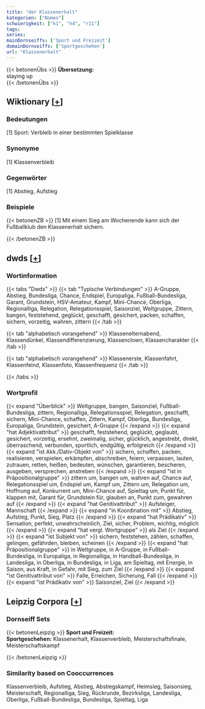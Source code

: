 ```yaml
---
title: "der Klassenerhalt"
kategorien: ["Nomen"]
schwierigkeit: ["k1", "h4", "r11"]
tags:
series:
mainDornseiffs: ['Sport und Freizeit']
domainDornseiffs: ['Sportgeschehen']
url: "Klassenerhalt"
---
```


{{< betonenÜbs >}}
**Übersetzung:**  
staying up  
{{< /betonenÜbs >}}

## Wiktionary [[+](https://de.wiktionary.org/wiki/Klassenerhalt)]

### Bedeutungen
[1] Sport: Verbleib in einer bestimmten Spielklasse  

### Synonyme
[1] Klassenverbleib  

### Gegenwörter
[1] Abstieg, Aufstieg  

### Beispiele
{{< betonenZB >}}
[1] Mit einem Sieg am Wochenende kann sich der Fußballklub den Klassenerhalt sichern.  

{{< /betonenZB >}}


## dwds [[+](https://www.dwds.de/wb/Klassenerhalt)]

### Wortinformation
{{< tabs "Dwds" >}}
{{< tab "Typische Verbindungen" >}}
A-Gruppe, Abstieg, Bundesliga, Chance, Endspiel, Europaliga, Fußball-Bundesliga, Garant, Grundstein, HSV-Amateur, Kampf, Mini-Chance, Oberliga, Regionalliga, Relegation, Relegationsspiel, Saisonziel, Weltgruppe, Zittern, bangen, feststehend, geglückt, geschafft, gesichert, packen, schaffen, sichern, vorzeitig, wahren, zittern
{{< /tab >}}

{{< tab "alphabetisch vorangehend" >}}
Klassenelternabend, Klassendünkel, Klassendifferenzierung, Klassenclown, Klassencharakter
{{< /tab >}}

{{< tab "alphabetisch vorangehend" >}}
Klassenerste, Klassenfahrt, Klassenfeind, Klassenfoto, Klassenfrequenz
{{< /tab >}}

{{< /tabs >}}

### Wortprofil
{{< expand "Überblick" >}} Weltgruppe, bangen, Saisonziel, Fußball-Bundesliga, zittern, Regionalliga, Relegationsspiel, Relegation, geschafft, sichern, Mini-Chance, schaffen, Zittern, Kampf, Oberliga, Bundesliga, Europaliga, Grundstein, gesichert, A-Gruppe {{< /expand >}}
{{< expand "hat Adjektivattribut" >}} geschafft, feststehend, geglückt, geglaubt, gesichert, vorzeitig, ersehnt, zweimalig, sicher, glücklich, angestrebt, direkt, überraschend, verbunden, sportlich, endgültig, erfolgreich {{< /expand >}}
{{< expand "ist Akk./Dativ-Objekt von" >}} sichern, schaffen, packen, realisieren, verspielen, erkämpfen, abschreiben, feiern, verpassen, lauten, zutrauen, retten, heißen, bedeuten, wünschen, garantieren, bescheren, ausgeben, versprechen, anstreben {{< /expand >}}
{{< expand "ist in Präpositionalgruppe" >}} zittern um, bangen um, wahren auf, Chance auf, Relegationsspiel um, Endspiel um, Kampf um, Zittern um, Relegation um, Hoffnung auf, Konkurrent um, Mini-Chance auf, Spieltag um, Punkt für, klappen mit, Garant für, Grundstein für, glauben an, Punkt zum, gewahren auf {{< /expand >}}
{{< expand "hat Genitivattribut" >}} Aufsteiger, Mannschaft {{< /expand >}}
{{< expand "in Koordination mit" >}} Abstieg, Aufstieg, Punkt, Sieg, Platz {{< /expand >}}
{{< expand "hat Prädikativ" >}} Sensation, perfekt, unwahrscheinlich, Ziel, sicher, Problem, wichtig, möglich {{< /expand >}}
{{< expand "hat vergl. Wortgruppe" >}} als Ziel {{< /expand >}}
{{< expand "ist Subjekt von" >}} sichern, feststehen, zählen, schaffen, gelingen, gefährden, bleiben, scheinen {{< /expand >}}
{{< expand "hat Präpositionalgruppe" >}} in Weltgruppe, in A-Gruppe, in Fußball-Bundesliga, in Europaliga, in Regionalliga, in Handball-Bundesliga, in Landesliga, in Oberliga, in Bundesliga, in Liga, am Spieltag, mit Energie, in Saison, aus Kraft, in Gefahr, mit Sieg, zum Ziel {{< /expand >}}
{{< expand "ist Genitivattribut von" >}} Falle, Erreichen, Sicherung, Fall {{< /expand >}}
{{< expand "ist Prädikativ von" >}} Saisonziel, Ziel {{< /expand >}}

## Leipzig Corpora [[+](https://corpora.uni-leipzig.de/en/res?word=Klassenerhalt&corpusId=deu_newscrawl-public_2018)]

### Dornseiff Sets
{{< betonenLeipzig >}}
**Sport und Freizeit:**  
**Sportgeschehen:** Klassenerhalt, Klassenverbleib, Meisterschaftsfinale, Meisterschaftskampf  

{{< /betonenLeipzig >}}

### Similarity based on Cooccurrences
Klassenverbleib, Aufstieg, Abstieg, Abstiegskampf, Heimsieg, Saisonsieg, Meisterschaft, Regionalliga, Sieg, Rückrunde, Bezirksliga, Landesliga, Oberliga, Fußball-Bundesliga, Bundesliga, Spieltag, Liga

